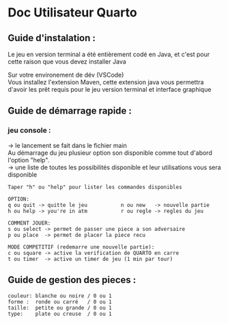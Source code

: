 # Doc Utilisateur Quarto

## Guide d'instalation :

Le jeu en version terminal a été entièrement codé en Java, et c'est pour cette raison que vous devez installer Java 

Sur votre environement de dév (VSCode)  
Vous installez l'extension Maven, cette extension java vous permettra d'avoir les prêt requis pour le jeu version terminal et interface graphique  

## Guide de démarrage rapide :

### jeu console :

-> le lancement se fait dans le fichier main   
Au démarrage du jeu plusieur option son disponible comme tout d'abord l'option "help".  
-> une liste de toutes les possibilités disponible et leur utilisations vous sera disponible

    Taper "h" ou "help" pour lister les commandes disponibles

    OPTION:
    q ou quit -> quitte le jeu           n ou new   -> nouvelle partie
    h ou help -> you're in atm           r ou regle -> regles du jeu

    COMMENT JOUER:
    s ou select -> permet de passer une piece a son adversaire
    p ou place  -> permet de placer la piece recu

    MODE COMPETITIF (redemarre une nouvelle partie):
    c ou square -> active la verification de QUARTO en carre
    t ou timer  -> active un timer de jeu (1 min par tour)


## Guide de gestion des pieces :

    couleur: blanche ou noire / 0 ou 1
    forme :  ronde ou carré   / 0 ou 1
    taille:  petite ou grande / 0 ou 1
    type:    plate ou creuse  / 0 ou 1